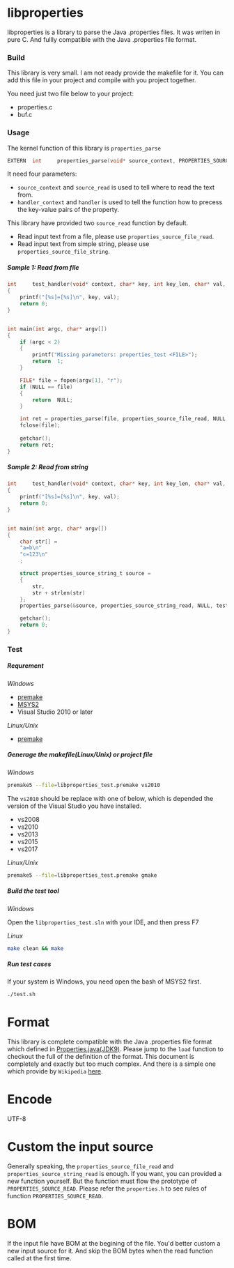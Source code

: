 #	libproperties

libproperties is a library to parse the Java .properties files. It was writen in pure C. 
And fullly compatible with the Java .properties file format.

###	Build

This library is very small. I am not ready provide the makefile for it. 
You can add this file in your project and compile with you project together.

You need just two file below to your project:

- properties.c
- buf.c


###	Usage

The kernel function of this library is `properties_parse`

```C
EXTERN  int     properties_parse(void* source_context, PROPERTIES_SOURCE_READ source_read, void* handler_context, PROPERTYS_HANDLER handler);
```

It need four parameters:

- `source_context` and `source_read` is used to tell where to read the text from.
- `handler_context` and `handler` is used to tell the function how to precess the key-value pairs of the property.

This library have provided two `source_read` function by default.

- Read input text from a file, please use `properties_source_file_read`.
- Read input text from simple string, please use `properties_source_file_string`.

##### *Sample 1: Read from file*

```C
int     test_handler(void* context, char* key, int key_len, char* val, int val_len)
{
    printf("[%s]=[%s]\n", key, val);
    return 0;
}


int main(int argc, char* argv[])
{
    if (argc < 2)
    {
        printf("Missing parameters: properties_test <FILE>");
        return  1;
    }

    FILE* file = fopen(argv[1], "r");
    if (NULL == file)
    {
        return  NULL;
    }

    int ret = properties_parse(file, properties_source_file_read, NULL, test_handler);
    fclose(file);
    
    getchar();
    return ret;
}
```

##### *Sample 2: Read from string*

```C
int     test_handler(void* context, char* key, int key_len, char* val, int val_len)
{
    printf("[%s]=[%s]\n", key, val);
    return 0;
}


int main(int argc, char* argv[])
{
    char str[] = 
    "a=b\n"
    "c=123\n"
    ;

    struct properties_source_string_t source = 
    {
        str,
        str + strlen(str)
    };
    properties_parse(&source, properties_source_string_read, NULL, test_handler);

    getchar();
	return 0;
}
```


###	Test

#####  Requrement

*Windows*

   * [premake](https://premake.github.io/)
   * [MSYS2](http://www.msys2.org/)
   * Visual Studio 2010 or later

*Linux/Unix*

   * [premake](https://premake.github.io/)

#####  Generage the makefile(Linux/Unix) or project file

*Windows*

```sh
premake5 --file=libproperties_test.premake vs2010
```

The `vs2010` should be replace with one of below, which is depended the version of the Visual Studio you have installed.
  
  * vs2008 
  * vs2010
  * vs2013
  * vs2015
  * vs2017

*Linux/Unix*

```sh
premake5 --file=libproperties_test.premake gmake
```

#####  Build the test tool

*Windows*

Open the `libproperties_test.sln` with your IDE, and then press F7

*Linux*

```sh
make clean && make
```

##### Run test cases

If your system is Windows, you need open the bash of MSYS2 first.

```sh
./test.sh
```

#	Format

This library is complete compatible with the Java .properties file format which defined in 
[Properties.java(JDK9)](https://docs.oracle.com/javase/9/docs/api/java/util/Properties.html).
Please jump to the `load` function to checkout the full of the definition of the format.
This document is completely and exactly but too much complex. 
And there is a simple one which provide by `Wikipedia` [here](https://en.wikipedia.org/wiki/.properties).


#	Encode

UTF-8


#	Custom the input source

Generally speaking, the `properties_source_file_read` and `properties_source_string_read` is enough.
If you want, you can provided a new function yourself. But the function must flow the prototype of `PROPERTIES_SOURCE_READ`.
Please refer the `properties.h` to see rules of function `PROPERTIES_SOURCE_READ`.


#	BOM

If the input file have BOM at the begining of the file.
You'd better custom a new input source for it.
And skip the BOM bytes when the read function called at the first time.
